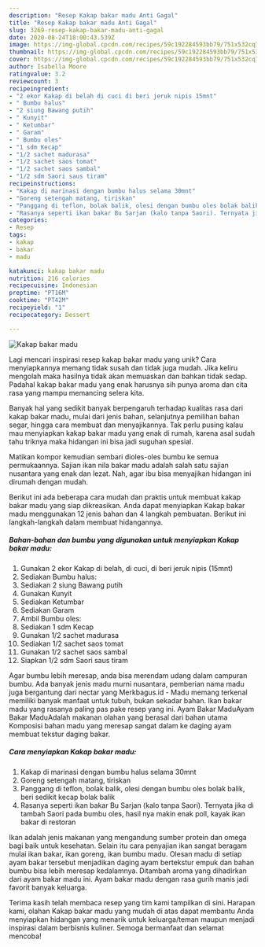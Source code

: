 ```yaml
---
description: "Resep Kakap bakar madu Anti Gagal"
title: "Resep Kakap bakar madu Anti Gagal"
slug: 3269-resep-kakap-bakar-madu-anti-gagal
date: 2020-08-24T18:00:43.539Z
image: https://img-global.cpcdn.com/recipes/59c192284593bb79/751x532cq70/kakap-bakar-madu-foto-resep-utama.jpg
thumbnail: https://img-global.cpcdn.com/recipes/59c192284593bb79/751x532cq70/kakap-bakar-madu-foto-resep-utama.jpg
cover: https://img-global.cpcdn.com/recipes/59c192284593bb79/751x532cq70/kakap-bakar-madu-foto-resep-utama.jpg
author: Isabella Moore
ratingvalue: 3.2
reviewcount: 3
recipeingredient:
- "2 ekor Kakap di belah di cuci di beri jeruk nipis 15mnt"
- " Bumbu halus"
- "2 siung Bawang putih"
- " Kunyit"
- " Ketumbar"
- " Garam"
- " Bumbu oles"
- "1 sdm Kecap"
- "1/2 sachet madurasa"
- "1/2 sachet saos tomat"
- "1/2 sachet saos sambal"
- "1/2 sdm Saori saus tiram"
recipeinstructions:
- "Kakap di marinasi dengan bumbu halus selama 30mnt"
- "Goreng setengah matang, tiriskan"
- "Panggang di teflon, bolak balik, olesi dengan bumbu oles bolak balik, beri sedikit kecap bolak balik"
- "Rasanya seperti ikan bakar Bu Sarjan (kalo tanpa Saori). Ternyata jika di tambah Saori pada bumbu oles, hasil nya makin enak poll, kayak ikan bakar di restoran"
categories:
- Resep
tags:
- kakap
- bakar
- madu

katakunci: kakap bakar madu 
nutrition: 216 calories
recipecuisine: Indonesian
preptime: "PT16M"
cooktime: "PT42M"
recipeyield: "1"
recipecategory: Dessert

---
```



![Kakap bakar madu](https://img-global.cpcdn.com/recipes/59c192284593bb79/751x532cq70/kakap-bakar-madu-foto-resep-utama.jpg)

Lagi mencari inspirasi resep kakap bakar madu yang unik? Cara menyiapkannya memang tidak susah dan tidak juga mudah. Jika keliru mengolah maka hasilnya tidak akan memuaskan dan bahkan tidak sedap. Padahal kakap bakar madu yang enak harusnya sih punya aroma dan cita rasa yang mampu memancing selera kita.

Banyak hal yang sedikit banyak berpengaruh terhadap kualitas rasa dari kakap bakar madu, mulai dari jenis bahan, selanjutnya pemilihan bahan segar, hingga cara membuat dan menyajikannya. Tak perlu pusing kalau mau menyiapkan kakap bakar madu yang enak di rumah, karena asal sudah tahu triknya maka hidangan ini bisa jadi suguhan spesial.

Matikan kompor kemudian sembari dioles-oles bumbu ke semua permukaannya. Sajian ikan nila bakar madu adalah salah satu sajian nusantara yang enak dan lezat. Nah, agar ibu bisa menyajikan hidangan ini dirumah dengan mudah.


Berikut ini ada beberapa cara mudah dan praktis untuk membuat kakap bakar madu yang siap dikreasikan. Anda dapat menyiapkan Kakap bakar madu menggunakan 12 jenis bahan dan 4 langkah pembuatan. Berikut ini langkah-langkah dalam membuat hidangannya.

<!--inarticleads1-->

##### Bahan-bahan dan bumbu yang digunakan untuk menyiapkan Kakap bakar madu:

1. Gunakan 2 ekor Kakap di belah, di cuci, di beri jeruk nipis (15mnt)
1. Sediakan  Bumbu halus:
1. Sediakan 2 siung Bawang putih
1. Gunakan  Kunyit
1. Sediakan  Ketumbar
1. Sediakan  Garam
1. Ambil  Bumbu oles:
1. Sediakan 1 sdm Kecap
1. Gunakan 1/2 sachet madurasa
1. Sediakan 1/2 sachet saos tomat
1. Gunakan 1/2 sachet saos sambal
1. Siapkan 1/2 sdm Saori saus tiram


Agar bumbu lebih meresap, anda bisa merendam udang dalam campuran bumbu. Ada banyak jenis madu murni nusantara, pemberian nama madu juga bergantung dari nectar yang Merkbagus.id - Madu memang terkenal memiliki banyak manfaat untuk tubuh, bukan sekadar bahan. Ikan bakar madu yang rasanya paling pas pake resep yang ini. Ayam Bakar MaduAyam Bakar MaduAdalah makanan olahan yang berasal dari bahan utama Komposisi bahan madu yang meresap sangat dalam ke daging ayam membuat tekstur daging bakar. 

<!--inarticleads2-->

##### Cara menyiapkan Kakap bakar madu:

1. Kakap di marinasi dengan bumbu halus selama 30mnt
1. Goreng setengah matang, tiriskan
1. Panggang di teflon, bolak balik, olesi dengan bumbu oles bolak balik, beri sedikit kecap bolak balik
1. Rasanya seperti ikan bakar Bu Sarjan (kalo tanpa Saori). Ternyata jika di tambah Saori pada bumbu oles, hasil nya makin enak poll, kayak ikan bakar di restoran


Ikan adalah jenis makanan yang mengandung sumber protein dan omega bagi baik untuk kesehatan. Selain itu cara penyajian ikan sangat beragam mulai ikan bakar, ikan goreng, ikan bumbu madu. Olesan madu di setiap ayam bakar tersebut menjadikan daging ayam bertekstur empuk dan bahan bumbu bisa lebih meresap kedalamnya. Ditambah aroma yang dihadirkan dari ayam bakar madu ini. Ayam bakar madu dengan rasa gurih manis jadi favorit banyak keluarga. 

Terima kasih telah membaca resep yang tim kami tampilkan di sini. Harapan kami, olahan Kakap bakar madu yang mudah di atas dapat membantu Anda menyiapkan hidangan yang menarik untuk keluarga/teman maupun menjadi inspirasi dalam berbisnis kuliner. Semoga bermanfaat dan selamat mencoba!
